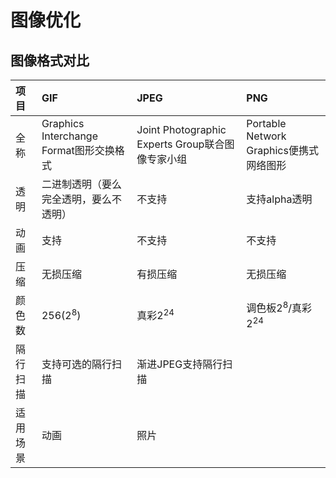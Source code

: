 # 图像优化

## 图像格式对比

| **项目** | **GIF** | **JPEG** | **PNG** |
| :--- | :--- | :--- | :--- |
| 全称 | Graphics Interchange Format图形交换格式 | Joint Photographic Experts Group联合图像专家小组 | Portable Network Graphics便携式网络图形 |
| 透明 | 二进制透明（要么完全透明，要么不透明） | 不支持 | 支持alpha透明 |
| 动画 | 支持 | 不支持 | 不支持 |
| 压缩 | 无损压缩 | 有损压缩 | 无损压缩 |
| 颜色数 | 256(2<sup>8</sup>) | 真彩2<sup>24</sup> | 调色板2<sup>8</sup>/真彩2<sup>24</sup> |
| 隔行扫描 | 支持可选的隔行扫描 | 渐进JPEG支持隔行扫描 | 
| 适用场景 | 动画 | 照片 |

